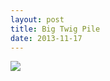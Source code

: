 ```yaml
---
layout: post
title: Big Twig Pile
date: 2013-11-17
---
```


![](https://infinit.io/link/vokoiva8/3k4Frc4.jpg)